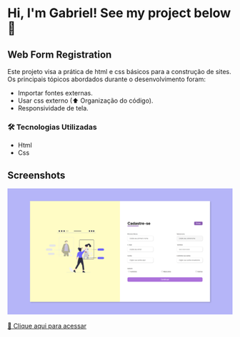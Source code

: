 # Hi, I'm Gabriel! See my project below  👋

## Web Form Registration

Este projeto visa a prática de html e css básicos para a construção de sites.
Os principais tópicos abordados durante o desenvolvimento foram:

- Importar fontes externas.
- Usar css externo (⬆ Organização do código).
- Responsividade de tela.

### 🛠 Tecnologias Utilizadas

- Html
- Css
## Screenshots

![preview](./github/preview.png)

[🔗 Clique aqui para acessar](https://gabrielvictorino8266.github.io/html_css_js/Registration_Form_Project/)
